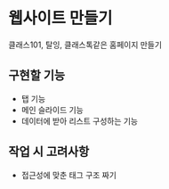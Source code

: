 # 웹사이트 만들기

클래스101, 탈잉, 클래스톡같은 홈페이지 만들기

## 구현할 기능

- 탭 기능
- 메인 슬라이드 기능
- 데이터에 받아 리스트 구성하는 기능

## 작업 시 고려사항

- 접근성에 맞춘 태그 구조 짜기
